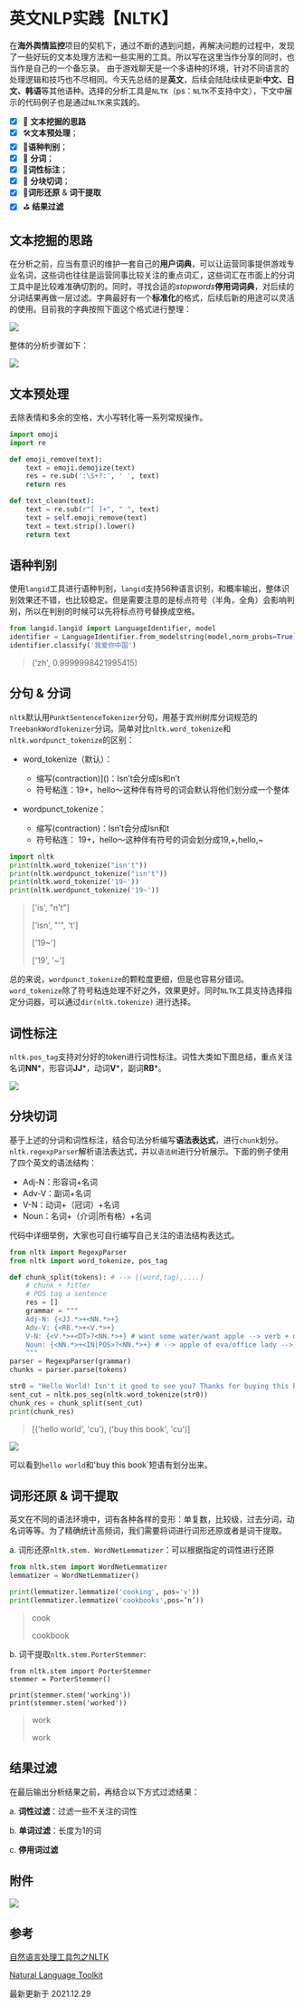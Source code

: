 # 英文NLP实践【NLTK】

在**海外舆情监控**项目的契机下，通过不断的遇到问题，再解决问题的过程中，发现了一些好玩的文本处理方法和一些实用的工具。所以写在这里当作分享的同时，也当作是自己的一个备忘录。 由于游戏聊天是一个多语种的环境，针对不同语言的处理逻辑和技巧也不尽相同。今天先总结的是**英文**，后续会陆陆续续更新**中文、日文、韩语**等其他语种。选择的分析工具是`NLTK`（ps：`NLTK`不支持中文），下文中展示的代码例子也是通过`NLTK`来实践的。

- [x] 🧐 **文本挖掘的思路**
- [x] 🛠**文本预处理**；
- [x] 🚮**语种判别**；
- [x] 🔪 **分词**；
- [x] 🌟**词性标注**；
- [x] 🔷 **分块切词**；
- [x] 👶**词形还原**  & **词干提取**
- [x] ⛳️  **结果过滤**

## 文本挖掘的思路

在分析之前，应当有意识的维护一套自己的**用户词典**，可以让运营同事提供游戏专业名词，这些词也往往是运营同事比较关注的重点词汇，这些词汇在市面上的分词工具中是比较难准确切割的。同时，寻找合适的*stopwords***停用词词典**，对后续的分词结果再做一层过滤。字典最好有一个**标准化**的格式，后续后新的用途可以灵活的使用。目前我的字典按照下面这个格式进行整理：

![](./md_png/Picture1.png)

整体的分析步骤如下：

![](./md_png/Picture5.png)



## 文本预处理

去除表情和多余的空格，大小写转化等一系列常规操作。

```python
import emoji
import re

def emoji_remove(text):
    text = emoji.demojize(text)
    res = re.sub(':\S+?:', ' ', text)
    return res

def text_clean(text):
    text = re.sub(r"[ ]+", " ", text)
    text = self.emoji_remove(text)
    text = text.strip().lower()
    return text
```

## 语种判别

使用`langid`工具进行语种判别，`langid`支持56种语言识别，和概率输出，整体识别效果还不错，也比较稳定。但是需要注意的是标点符号（半角，全角）会影响判别，所以在判别的时候可以先将标点符号替换成空格。

```python
from langid.langid import LanguageIdentifier, model
identifier = LanguageIdentifier.from_modelstring(model,norm_probs=True)
identifier.classify('我爱你中国')
```

> ('zh', 0.9999998421995415)

## 分句 & 分词

`nltk`默认用`PunktSentenceTokenizer`分句，用基于宾州树库分词规范的`TreebankWordTokenizer`分词。简单对比`nltk.word_tokenize`和`nltk.wordpunct_tokenize`的区别：

* word_tokenize（默认）：
  
  * 缩写(contraction)]()：Isn’t会分成Is和n’t
  * 符号粘连：19+，hello～这种伴有符号的词会默认将他们划分成一个整体
  
* wordpunct_tokenize：
  
  * 缩写(contraction)：Isn’t会分成Isn和t
  * 符号粘连： 19+，hello～这种伴有符号的词会划分成19,+,hello,~


```python
import nltk
print(nltk.word_tokenize("isn't"))
print(nltk.wordpunct_tokenize("isn't"))
print(nltk.word_tokenize('19~'))
print(nltk.wordpunct_tokenize('19~'))
```

> ['is', "n't"]
>
> ['isn', "'", 't']
>
> ['19~']
>
> ['19', '~']

总的来说，`wordpunct_tokenize`的颗粒度更细，但是也容易分错词。	`word_tokenize`除了符号粘连处理不好之外，效果更好。同时`NLTK`工具支持选择指定分词器，可以通过`dir(nltk.tokenize)` 进行选择。

## 词性标注

`nltk.pos_tag`支持对分好的token进行词性标注。词性大类如下图总结，重点关注名词**NN***，形容词**JJ***，动词**V***，副词**RB***。

![](./md_png/Picture2.png)

## 分块切词

基于上述的分词和词性标注，结合句法分析编写**语法表达式**，进行`chunk`划分。`nltk.regexpParser`解析语法表达式，并以`语法树`进行分析展示。下面的例子使用了四个英文的语法结构：

* Adj-N：形容词+名词
* Adv-V：副词+名词
* V-N：动词+（冠词）+名词
* Noun：名词+（介词|所有格）+名词


代码中详细举例，大家也可自行编写自己关注的语法结构表达式。

```python
from nltk import RegexpParser
from nltk import word_tokenize, pos_tag

def chunk_split(tokens): # --> [(word,tag),....]
    # chunk + fitter
    # POS tag a sentence
    res = []
    grammar = """
    Adj-N: {<JJ.*>+<NN.*>+}
    Adv-V: {<RB.*>+<V.*>+}
    V-N: {<V.*>+<DT>?<NN.*>+} # want some water/want apple --> verb + determiner + noun/verb + noun
    Noun: {<NN.*>+<IN|POS>?<NN.*>+} # --> apple of eva/office lady --> noun + in + noun/noun + noun
    """
parser = RegexpParser(grammar)
chunks = parser.parse(tokens)
```

```python
str0 = "Hello World! Isn't it good to see you? Thanks for buying this book."
sent_cut = nltk.pos_seg(nltk.word_tokenize(str0))
chunk_res = chunk_split(sent_cut)
print(chunk_res)
```

> [('hello world', 'cu'), ('buy this book', 'cu')]

![](./md_png/Picture3.png)

可以看到`hello world`和'buy this book`短语有划分出来。

## 词形还原 & 词干提取

英文在不同的语法环境中，词有各种各样的变形：单复数，比较级，过去分词，动名词等等。为了精确统计高频词，我们需要将词进行词形还原或者是词干提取。

a.     词形还原`nltk.stem. WordNetLemmatizer`：可以根据指定的词性进行还原

```python
from nltk.stem import WordNetLemmatizer
lemmatizer = WordNetLemmatizer()

print(lemmatizer.lemmatize('cooking', pos='v'))
print(lemmatizer.lemmatize('cookbooks',pos=’n’))
```

> cook
>
> cookbook

b.     词干提取`nltk.stem.PorterStemmer`:

```
from nltk.stem import PorterStemmer
stemmer = PorterStemmer()

print(stemmer.stem('working'))
print(stemmer.stem('worked'))
```

> work
> 
> work

## 结果过滤

在最后输出分析结果之前，再结合以下方式过滤结果：

a.     **词性过滤**：过滤一些不关注的词性

b.    **单词过滤**：长度为1的词

c.     **停用词过滤**

## 附件

![](./md_png/Picture4.png)

## 参考

[自然语言处理工具包之NLTK](https://www.biaodianfu.com/nltk.html)

[ Natural Language Toolkit](https://www.nltk.org)

最新更新于 2021.12.29
